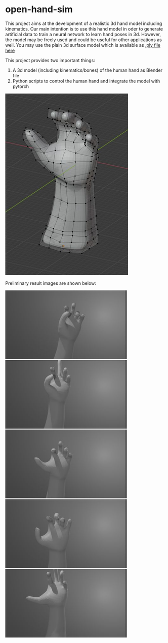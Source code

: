 # open-hand-sim

This project aims at the development of a realistic 3d hand model including kinematics. Our main intention is to 
use this hand model in oder to generate artificial data to train a neural network to learn hand poses in 3d. However, 
the model may be freely used and could be useful for other applications as well. You may use the plain 3d surface
model which is available as [.ply file here](../../raw/master/hand.ply)

This project provides two important things:
1) A 3d model (including kinematics/bones) of the human hand as Blender file
2) Python scripts to control the human hand and integrate the model with pytorch

![Screenshot](./images/screenshot_001.jpg)

Preliminary result images are shown below:

![Screenshot](./images/image_000000.jpg)
![Screenshot](./images/image_000001.jpg)
![Screenshot](./images/image_000002.jpg)
![Screenshot](./images/image_000003.jpg)
![Screenshot](./images/image_000004.jpg)

